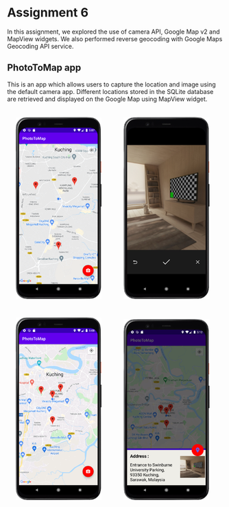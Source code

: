 # Assignment 6

In this assignment, we explored the use of camera API, Google Map v2 and MapView widgets. We also performed reverse geocoding with Google Maps Geocoding API service. 

## PhotoToMap app

This is an app which allows users to capture the location and image using the default camera app. Different locations stored in the SQLite database are retrieved and displayed on the Google Map using MapView widget.

<div>
    <img src="images/image.png" width="200" height="auto" style="margin: 10px; padding: 10px;">
    &nbsp;
    <img src="images/image-1.png" width="200" height="auto" style="margin: 10px; padding: 10px;">
    &nbsp;
    <img src="images/image-2.png" width="200" height="auto" style="margin: 10px; padding: 10px;">
    &nbsp;
    <img src="images/image-3.png" width="200" height="auto" style="margin: 10px; padding: 10px;">
</div>